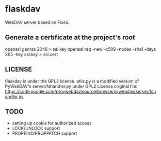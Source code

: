# flaskdav

WebDAV server based on Flask.

## Generate a certificate at the project's root
openssl genrsa 2048 > ssl.key
openssl req -new -x509 -nodes -sha1 -days 365 -key ssl.key > ssl.cert

## LICENSE
flaskdav is under the GPL2 license.
utils.py is a modified version of PyWebDAV's server/fshandler.py under GPL2 License
original file: https://code.google.com/p/pywebdav/source/browse/pywebdav/server/fshandler.py

## TODO
- setting up cookie for authorized access
- LOCK/UNLOCK support
- PROPFIND/PROPPATCH support
